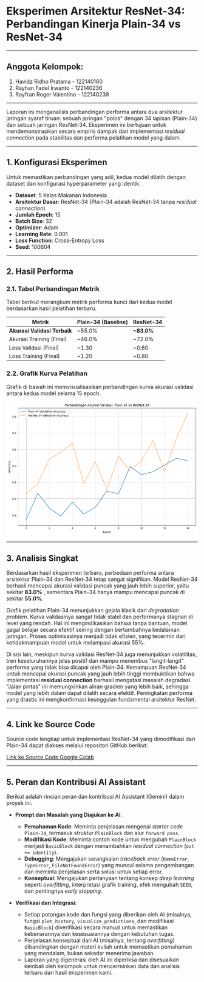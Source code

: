 # Eksperimen Arsitektur ResNet-34: Perbandingan Kinerja Plain-34 vs ResNet-34

---

## Anggota Kelompok:

1. Havidz Ridho Pratama - 122140160
2. Rayhan Fadel Irwanto - 122140236
3. Royfran Roger Valentino - 122140239

---

Laporan ini menganalisis perbandingan performa antara dua arsitektur jaringan syaraf tiruan: sebuah jaringan "polos" dengan 34 lapisan (Plain-34) dan sebuah jaringan ResNet-34. Eksperimen ini bertujuan untuk mendemonstrasikan secara empiris dampak dari implementasi *residual connection* pada stabilitas dan performa pelatihan model yang dalam.

---

## 1. Konfigurasi Eksperimen

Untuk memastikan perbandingan yang adil, kedua model dilatih dengan dataset dan konfigurasi hyperparameter yang identik.

* **Dataset**: 5 Kelas Makanan Indonesia
* **Arsitektur Dasar**: ResNet-34 (Plain-34 adalah ResNet-34 tanpa *residual connection*)
* **Jumlah Epoch**: 15
* **Batch Size**: 32
* **Optimizer**: Adam
* **Learning Rate**: 0.001
* **Loss Function**: Cross-Entropy Loss
* **Seed**: 100604

---

## 2. Hasil Performa

### 2.1. Tabel Perbandingan Metrik

Tabel berikut merangkum metrik performa kunci dari kedua model berdasarkan hasil pelatihan terbaru.

| Metrik                      | Plain-34 (Baseline) | ResNet-34          |
| --------------------------- | ------------------- | ------------------ |
| **Akurasi Validasi Terbaik** | ~55.0%              | **~83.0%** 	 |
| Akurasi Training (Final)    | ~46.0%              | ~72.0%             |
| Loss Validasi (Final)       | ~1.30               | ~0.60              |
| Loss Training (Final)       | ~1.20               | ~0.80              |

### 2.2. Grafik Kurva Pelatihan

Grafik di bawah ini memvisualisasikan perbandingan kurva akurasi validasi antara kedua model selama 15 epoch.

![Grafik Perbandingan Akurasi Plain-34 dan ResNet-34](https://github.com/havidz122140160/Plain-34_ResNet-34_3R/blob/main/images/grafik_perbandingan_Plain-34_ResNet-34.png)

---

## 3. Analisis Singkat

Berdasarkan hasil eksperimen terbaru, perbedaan performa antara arsitektur Plain-34 dan ResNet-34 tetap sangat signifikan. Model ResNet-34 berhasil mencapai akurasi validasi puncak yang jauh lebih superior, yaitu sekitar **83.0%** , sementara Plain-34 hanya mampu mencapai puncak di sekitar **55.0%**.

Grafik pelatihan Plain-34 menunjukkan gejala klasik dari *degradation problem*. Kurva validasinya sangat tidak stabil dan performanya stagnan di level yang rendah. Hal ini mengindikasikan bahwa tanpa bantuan, model gagal belajar secara efektif seiring dengan bertambahnya kedalaman jaringan. Proses optimisasinya menjadi tidak efisien, yang tecermin dari ketidakmampuan model untuk melampaui akurasi 55%.

Di sisi lain, meskipun kurva validasi ResNet-34 juga menunjukkan volatilitas, tren keseluruhannya jelas positif dan mampu menembus "langit-langit" performa yang tidak bisa dicapai oleh Plain-34. Kemampuan ResNet-34 untuk mencapai akurasi puncak yang jauh lebih tinggi membuktikan bahwa implementasi **residual connection** berhasil mengatasi masalah degradasi. "Jalan pintas" ini memungkinkan aliran gradien yang lebih baik, sehingga model yang lebih dalam dapat dilatih secara efektif. Peningkatan performa yang drastis ini mengkonfirmasi keunggulan fundamental arsitektur ResNet.

---

## 4. Link ke Source Code

Source code lengkap untuk implementasi ResNet-34 yang dimodifikasi dari Plain-34 dapat diakses melalui repositori GitHub berikut:

[Link ke Source Code Google Colab](https://colab.research.google.com/drive/1ULzfSQh7G53nJhmpJcFyjdMG0e-N1q6r?authuser=1#scrollTo=BkazO2n5mMhN)

---

## 5. Peran dan Kontribusi AI Assistant

Berikut adalah rincian peran dan kontribusi AI Assistant (Gemini) dalam proyek ini.

* **Prompt dan Masalah yang Diajukan ke AI**:
    * **Pemahaman Kode**: Meminta penjelasan mengenai *starter code* `Plain-34`, termasuk struktur `PlainBlock` dan alur `forward pass`.
    * **Modifikasi Kode**: Meminta contoh kode untuk mengubah `PlainBlock` menjadi `BasicBlock` dengan menambahkan *residual connection* (`out += identity`).
    * **Debugging**: Mengajukan serangkaian *traceback error* (`NameError`, `TypeError`, `FileNotFoundError`) yang muncul selama pengembangan dan meminta penjelasan serta solusi untuk setiap error.
    * **Konseptual**: Mengajukan pertanyaan tentang konsep *deep learning* seperti *overfitting*, interpretasi grafik training, efek mengubah `SEED`, dan pentingnya *early stopping*.

* **Verifikasi dan Integrasi**:
    * Setiap potongan kode dan fungsi yang diberikan oleh AI (misalnya, fungsi `plot_history`, `visualize_predictions`, dan modifikasi `BasicBlock`) diverifikasi secara manual untuk memastikan kebenarannya dan kesesuaiannya dengan kebutuhan tugas.
    * Penjelasan konseptual dari AI (misalnya, tentang *overfitting*) dibandingkan dengan materi kuliah untuk memastikan pemahaman yang mendalam, bukan sekadar menerima jawaban.
    * Laporan yang digenerasi oleh AI ini diperiksa dan disesuaikan kembali oleh kelompok untuk mencerminkan data dan analisis terbaru dari hasil eksperimen kami.
